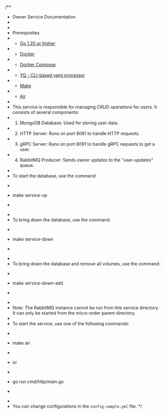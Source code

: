 /**
 * Owner Service Documentation
 * 
 * 
 *   Prerequisites
 * - [Go 1.20 or higher](https://go.dev/)
 * - [Docker](https://www.docker.com/)
 * - [Docker Compose](https://docs.docker.com/compose/)
 * - [YQ - CLI-based yaml processor](https://github.com/mikefarah/yq)
 * - [Make](https://www.gnu.org/software/make/)
 * - [Air](https://github.com/air-verse/air)
 * 
 * This service is responsible for managing CRUD operations for users. It consists of several components:
 * 1. MongoDB Database: Used for storing user data.
 * 2. HTTP Server: Runs on port 8081 to handle HTTP requests.
 * 3. gRPC Server: Runs on port 8091 to handle gRPC requests to get a user.
 * 4. RabbitMQ Producer: Sends owner updates to the "user-updates" queue.
 * 
 * To start the database, use the command:
 * ```
 * make service-up
 * ```
 * 
 * To bring down the database, use the command:
 * ```
 * make service-down
 * ```
 * 
 * To bring down the database and remove all volumes, use the command:
 * ```
 * make service-down-add
 * ```
 * 
 * Note: The RabbitMQ instance cannot be run from this service directory. It can only be started from the micro-order parent directory.
 * 
 * To start the service, use one of the following commands:
 * ```
 * make air
 * ```
 * or
 * ```
 * go run cmd/http/main.go
 * ```
 * 
 * You can change configurations in the `config-sample.yml` file.
 */